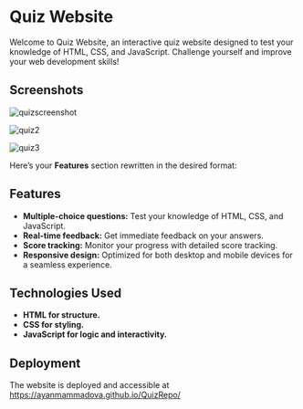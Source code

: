 # Quiz Website

Welcome to Quiz Website, an interactive quiz website designed to test your knowledge of HTML, CSS, and JavaScript. Challenge yourself and improve your web development skills!

## Screenshots

![quizscreenshot](https://github.com/user-attachments/assets/4cecbf18-4b80-443b-9ad2-a35cd217468c)

![quiz2](https://github.com/user-attachments/assets/70e94def-3056-4905-b2cc-2a4a82157cea)

![quiz3](https://github.com/user-attachments/assets/59027962-0d6d-4339-9caf-d5125aabff0e)



Here’s your **Features** section rewritten in the desired format:

## Features

- **Multiple-choice questions:** Test your knowledge of HTML, CSS, and JavaScript.
- **Real-time feedback:** Get immediate feedback on your answers.
- **Score tracking:** Monitor your progress with detailed score tracking.
- **Responsive design:** Optimized for both desktop and mobile devices for a seamless experience. 

## Technologies Used

- **HTML for structure.**
- **CSS for styling.**
- **JavaScript for logic and interactivity.**

## Deployment

The website is deployed and accessible at https://ayanmammadova.github.io/QuizRepo/

